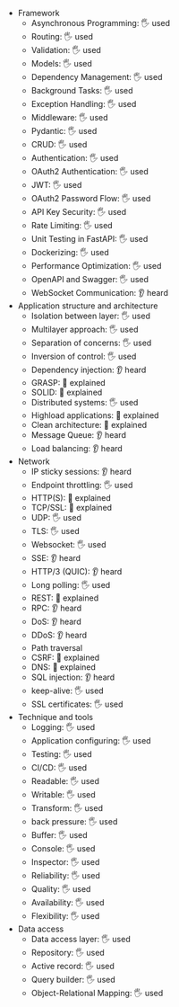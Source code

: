 
- Framework
  - Asynchronous Programming: 🖐️ used
  - Routing: 🖐️ used
  - Validation: 🖐️ used
  - Models: 🖐️ used
  - Dependency Management: 🖐️ used
  - Background Tasks: 🖐️ used
  - Exception Handling: 🖐️ used
  - Middleware: 🖐️ used
  - Pydantic: 🖐️ used
  - CRUD: 🖐️ used
  - Authentication: 🖐️ used
  - OAuth2 Authentication: 🖐️ used
  - JWT: 🖐️ used
  - OAuth2 Password Flow: 🖐️ used
  - API Key Security: 🖐️ used
  - Rate Limiting: 🖐️ used
  - Unit Testing in FastAPI: 🖐️ used
  - Dockerizing: 🖐️ used
  - Performance Optimization: 🖐️ used
  - OpenAPI and Swagger: 🖐️ used
  - WebSocket Communication: 👂 heard
- Application structure and architecture
  - Isolation between layer: 🖐️ used
  - Multilayer approach: 🖐️ used
  - Separation of concerns: 🖐️ used
  - Inversion of control: 🖐️ used
  - Dependency injection: 👂 heard
  - GRASP: 🙋 explained
  - SOLID: 🙋 explained
  - Distributed systems: 🖐️ used
  - Highload applications: 🙋 explained
  - Clean architecture: 🙋 explained
  - Message Queue: 👂 heard
  - Load balancing: 👂 heard
- Network
  - IP sticky sessions: 👂 heard
  - Endpoint throttling: 🖐️ used
  - HTTP(S): 🙋 explained
  - TCP/SSL: 🙋 explained
  - UDP: 🖐️ used
  - TLS: 🖐️ used
  - Websocket: 🖐️ used
  - SSE: 👂 heard
  - HTTP/3 (QUIC): 👂 heard
  - Long polling: 🖐️ used
  - REST: 🙋 explained
  - RPC: 👂 heard
  - DoS: 👂 heard
  - DDoS: 👂 heard
  - Path traversal
  - CSRF: 🙋 explained
  - DNS: 🙋 explained
  - SQL injection: 👂 heard
  - keep-alive: 🖐️ used
  - SSL certificates: 🖐️ used
- Technique and tools
  - Logging: 🖐️ used
  - Application configuring: 🖐️ used
  - Testing: 🖐️ used
  - CI/CD: 🖐️ used
  - Readable: 🖐️ used
  - Writable: 🖐️ used
  - Transform: 🖐️ used
  - back pressure: 🖐️ used
  - Buffer: 🖐️ used
  - Console: 🖐️ used
  - Inspector: 🖐️ used
  - Reliability: 🖐️ used
  - Quality: 🖐️ used
  - Availability: 🖐️ used
  - Flexibility: 🖐️ used
- Data access
  - Data access layer: 🖐️ used
  - Repository: 🖐️ used
  - Active record: 🖐️ used
  - Query builder: 🖐️ used
  - Object-Relational Mapping: 🖐️ used
